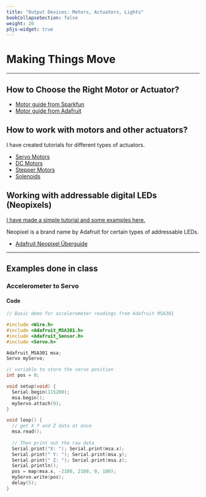 ```yaml
---
title: "Output Devices: Motors, Actuators, Lights"
bookCollapseSection: false
weight: 20
p5js-widget: true
---
```


# Making Things Move

---

## How to Choose the Right Motor or Actuator?

- [Motor guide from Sparkfun](https://learn.sparkfun.com/tutorials/motors-and-selecting-the-right-one)
- [Motor guide from Adafruit](https://learn.adafruit.com/adafruit-motor-selection-guide)

## How to work with motors and other actuators?

I have created tutorials for different types of actuators.

- [Servo Motors](../../../tutorials/arduino-and-electronics/motors-and-actuators/servo-motors/)
- [DC Motors](../../../tutorials/arduino-and-electronics/motors-and-actuators/dc-motors/)
- [Stepper Motors](../../../tutorials/arduino-and-electronics/motors-and-actuators/stepper-motors/)
- [Solenoids](../../../../tutorials/arduino-and-electronics/motors-and-actuators/solenoids-and-electromagnets/)

## Working with addressable digital LEDs (Neopixels)

[I have made a simple tutorial and some examples here.](../../../tutorials/arduino-and-electronics/leds-and-other-lights/neopixels/)

Neopixel is a brand name by Adafruit for certain types of addressable LEDs.

- [Adafruit Neopixel Überguide](https://learn.adafruit.com/adafruit-neopixel-uberguide)

---

## Examples done in class

### Accelerometer to Servo

#### Code

```c
// Basic demo for accelerometer readings from Adafruit MSA301

#include <Wire.h>
#include <Adafruit_MSA301.h>
#include <Adafruit_Sensor.h>
#include <Servo.h>

Adafruit_MSA301 msa;
Servo myServo;

// variable to store the servo position
int pos = 0;    

void setup(void) {
  Serial.begin(115200);
  msa.begin();
  myServo.attach(9);
}

void loop() {
  // get X Y and Z data at once
  msa.read(); 
  
  // Then print out the raw data
  Serial.print("X: "); Serial.print(msa.x); 
  Serial.print(" Y: "); Serial.print(msa.y); 
  Serial.print(" Z: "); Serial.print(msa.z);
  Serial.println();
  pos = map(msa.x, -2100, 2100, 0, 180);
  myServo.write(pos);
  delay(5); 
}
```
